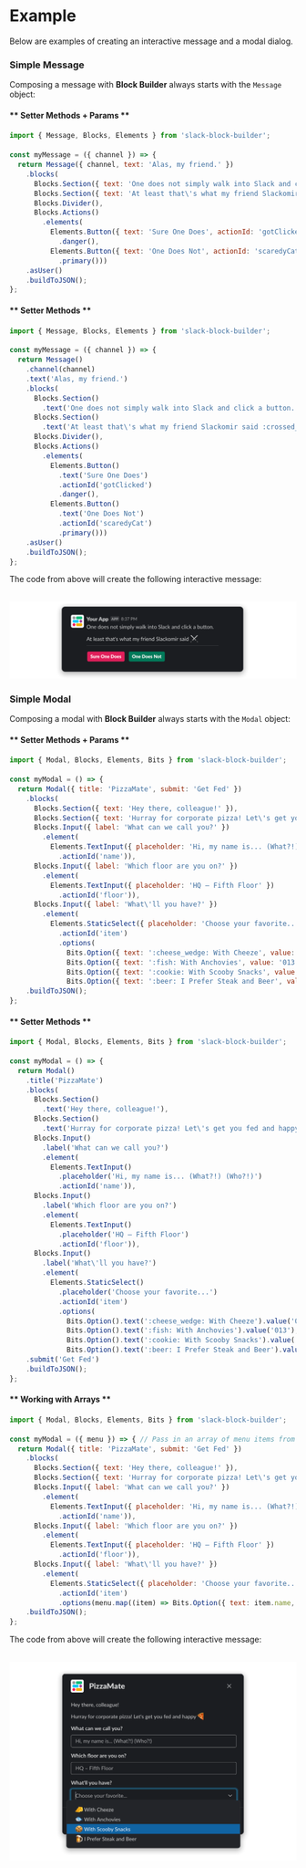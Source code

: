 # Example

Below are examples of creating an interactive message and a modal dialog.

### Simple Message

Composing a message with **Block Builder** always starts with the `Message` object:

<!-- tabs:start -->

#### ** Setter Methods + Params **

```javascript
import { Message, Blocks, Elements } from 'slack-block-builder';

const myMessage = ({ channel }) => {
  return Message({ channel, text: 'Alas, my friend.' })
    .blocks(
      Blocks.Section({ text: 'One does not simply walk into Slack and click a button.' }),
      Blocks.Section({ text: 'At least that\'s what my friend Slackomir said :crossed_swords:' }),
      Blocks.Divider(),
      Blocks.Actions()
        .elements(
          Elements.Button({ text: 'Sure One Does', actionId: 'gotClicked' })
            .danger(),
          Elements.Button({ text: 'One Does Not', actionId: 'scaredyCat' })
            .primary()))
    .asUser()
    .buildToJSON();
};
```

#### ** Setter Methods **

```javascript
import { Message, Blocks, Elements } from 'slack-block-builder';

const myMessage = ({ channel }) => {
  return Message()
    .channel(channel)
    .text('Alas, my friend.')
    .blocks(
      Blocks.Section()
        .text('One does not simply walk into Slack and click a button.'),
      Blocks.Section()
        .text('At least that\'s what my friend Slackomir said :crossed_swords:'),
      Blocks.Divider(),
      Blocks.Actions()
        .elements(
          Elements.Button()
            .text('Sure One Does')
            .actionId('gotClicked')
            .danger(),
          Elements.Button()
            .text('One Does Not')
            .actionId('scaredyCat')
            .primary()))
    .asUser()
    .buildToJSON();
};
```

<!-- tabs:end -->

The code from above will create the following interactive message:
<br>
<br>

![A Simple Message Example](resources/images/simple-message-example.png)

### Simple Modal

Composing a modal with **Block Builder** always starts with the `Modal` object:

<!-- tabs:start -->

#### ** Setter Methods + Params **

```javascript
import { Modal, Blocks, Elements, Bits } from 'slack-block-builder';

const myModal = () => {
  return Modal({ title: 'PizzaMate', submit: 'Get Fed' })
    .blocks(
      Blocks.Section({ text: 'Hey there, colleague!' }),
      Blocks.Section({ text: 'Hurray for corporate pizza! Let\'s get you fed and happy :pizza:' }),
      Blocks.Input({ label: 'What can we call you?' })
        .element(
          Elements.TextInput({ placeholder: 'Hi, my name is... (What?!) (Who?!)' })
            .actionId('name')),
      Blocks.Input({ label: 'Which floor are you on?' })
        .element(
          Elements.TextInput({ placeholder: 'HQ – Fifth Floor' })
            .actionId('floor')),
      Blocks.Input({ label: 'What\'ll you have?' })
        .element(
          Elements.StaticSelect({ placeholder: 'Choose your favorite...' })
            .actionId('item')
            .options(
              Bits.Option({ text: ':cheese_wedge: With Cheeze', value: '012' }),
              Bits.Option({ text: ':fish: With Anchovies', value: '013' }),
              Bits.Option({ text: ':cookie: With Scooby Snacks', value: '014' }),
              Bits.Option({ text: ':beer: I Prefer Steak and Beer', value: '015' }))))
    .buildToJSON();
};
```

#### ** Setter Methods **

```javascript
import { Modal, Blocks, Elements, Bits } from 'slack-block-builder';

const myModal = () => {
  return Modal()
    .title('PizzaMate')
    .blocks(
      Blocks.Section()
        .text('Hey there, colleague!'),
      Blocks.Section()
        .text('Hurray for corporate pizza! Let\'s get you fed and happy :pizza:'),
      Blocks.Input()
        .label('What can we call you?')
        .element(
          Elements.TextInput()
            .placeholder('Hi, my name is... (What?!) (Who?!)')
            .actionId('name')),
      Blocks.Input()
        .label('Which floor are you on?')
        .element(
          Elements.TextInput()
            .placeholder('HQ – Fifth Floor')
            .actionId('floor')),
      Blocks.Input()
        .label('What\'ll you have?')
        .element(
          Elements.StaticSelect()
            .placeholder('Choose your favorite...')
            .actionId('item')
            .options(
              Bits.Option().text(':cheese_wedge: With Cheeze').value('012'),
              Bits.Option().text(':fish: With Anchovies').value('013'),
              Bits.Option().text(':cookie: With Scooby Snacks').value('014'),
              Bits.Option().text(':beer: I Prefer Steak and Beer').value('015'))))
    .submit('Get Fed')
    .buildToJSON();
};
```

#### ** Working with Arrays **

```javascript
import { Modal, Blocks, Elements, Bits } from 'slack-block-builder';

const myModal = ({ menu }) => { // Pass in an array of menu items from data source
  return Modal({ title: 'PizzaMate', submit: 'Get Fed' })
    .blocks(
      Blocks.Section({ text: 'Hey there, colleague!' }),
      Blocks.Section({ text: 'Hurray for corporate pizza! Let\'s get you fed and happy :pizza:' }),
      Blocks.Input({ label: 'What can we call you?' })
        .element(
          Elements.TextInput({ placeholder: 'Hi, my name is... (What?!) (Who?!)' })
            .actionId('name')),
      Blocks.Input({ label: 'Which floor are you on?' })
        .element(
          Elements.TextInput({ placeholder: 'HQ – Fifth Floor' })
            .actionId('floor')),
      Blocks.Input({ label: 'What\'ll you have?' })
        .element(
          Elements.StaticSelect({ placeholder: 'Choose your favorite...' })
            .actionId('item')
            .options(menu.map((item) => Bits.Option({ text: item.name, value: item.id }))))) // Map items to Option objects
    .buildToJSON();
};
```

<!-- tabs:end -->

The code from above will create the following interactive message:
<br>
<br>

![A Simple Message Example](resources/images/simple-modal-example.png)
